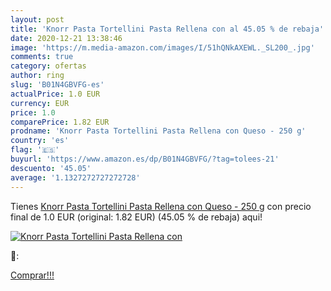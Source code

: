 ```yaml
---
layout: post
title: 'Knorr Pasta Tortellini Pasta Rellena con al 45.05 % de rebaja'
date: 2020-12-21 13:38:46
image: 'https://m.media-amazon.com/images/I/51hQNkAXEWL._SL200_.jpg'
comments: true
category: ofertas
author: ring
slug: 'B01N4GBVFG-es'
actualPrice: 1.0 EUR
currency: EUR
price: 1.0
comparePrice: 1.82 EUR
prodname: 'Knorr Pasta Tortellini Pasta Rellena con Queso - 250 g'
country: 'es'
flag: '🇪🇸'
buyurl: 'https://www.amazon.es/dp/B01N4GBVFG/?tag=tolees-21'
descuento: '45.05'
average: '1.1327272727272728'
---
```


Tienes [Knorr Pasta Tortellini Pasta Rellena con Queso - 250 g](https://www.amazon.es/dp/B01N4GBVFG/?tag=tolees-21) con precio final de  1.0 EUR (original: 1.82 EUR) (45.05 %  de rebaja) aqui!

[![Knorr Pasta Tortellini Pasta Rellena con](https://m.media-amazon.com/images/I/51hQNkAXEWL._SL200_.jpg)](https://www.amazon.es/dp/B01N4GBVFG/?tag=tolees-21)

🔎:


[Comprar!!!](https://www.amazon.es/dp/B01N4GBVFG/?tag=tolees-21)
